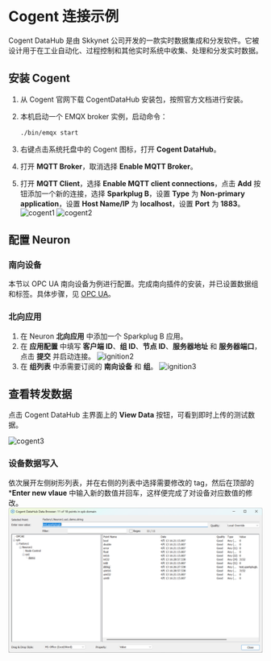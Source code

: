 # Cogent 连接示例

Cogent DataHub 是由 Skkynet 公司开发的一款实时数据集成和分发软件。它被设计用于在工业自动化、过程控制和其他实时系统中收集、处理和分发实时数据。

## 安装 Cogent

1. 从 Cogent 官网下载 CogentDataHub 安装包，按照官方文档进行安装。

2. 本机启动一个 EMQX broker 实例，启动命令：

   ```bash
   ./bin/emqx start
   ```

3. 右键点击系统托盘中的 Cogent 图标，打开 **Cogent DataHub**。

4. 打开 **MQTT Broker**，取消选择 **Enable MQTT Broker**。

5. 打开 **MQTT Client**，选择 **Enable MQTT client connections**，点击 **Add** 按钮添加一个新的连接，选择 **Sparkplug B**，设置 **Type** 为 **Non-primary application**，设置 **Host Name/IP** 为 **localhost**，设置 **Port** 为 **1883**。
![cogent1](./assets/cogent1.jpg)
![cogent2](./assets/cogent2.jpg)

## 配置 Neuron

### 南向设备

本节以 OPC UA 南向设备为例进行配置。完成南向插件的安装，并已设置数据组和标签。具体步骤，见 [OPC UA](../../south-devices/opc-ua/overview.md)。

### 北向应用

1. 在 Neuron **北向应用** 中添加一个 Sparkplug B 应用。
2. 在 **应用配置** 中填写 **客户端 ID**、**组 ID**、**节点 ID**、**服务器地址** 和 **服务器端口**，点击 **提交** 并启动连接。
![ignition2](./assets/ignition2.jpg)
3. 在 **组列表** 中添需要订阅的 **南向设备** 和 **组**。
![ignition3](./assets/ignition3.jpg)

## 查看转发数据

点击 Cogent DataHub 主界面上的 **View Data** 按钮，可看到即时上传的测试数据。

![cogent3](./assets/cogent3.jpg)


### 设备数据写入
依次展开左侧树形列表，并在右侧的列表中选择需要修改的 tag，然后在顶部的 ***Enter new vlaue** 中输入新的数值并回车，这样便完成了对设备对应数值的修改。
![cogenthub-write1](./assets/cogenthub_write1.png)
